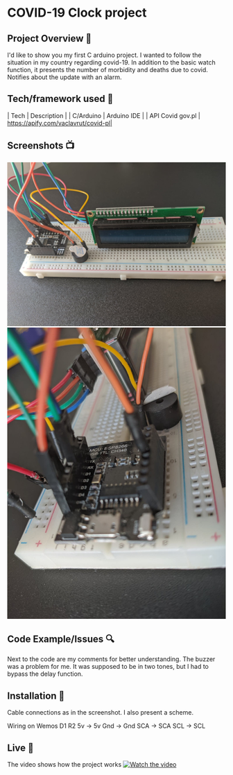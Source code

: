 # COVID-19 Clock project




## Project Overview 🎉
I'd like to show you my first C arduino project. I wanted to follow the situation in my country regarding covid-19. In addition to the basic watch function, it presents the number of morbidity and deaths due to covid. Notifies about the update with an alarm.

## Tech/framework used 🔧

| Tech                                                    | Description  |
| C/Arduino                                               | Arduino IDE  |
| API Covid gov.pl                                        | https://apify.com/vaclavrut/covid-pl|

## Screenshots 📺
![Screenshot1](https://github.com/MichalOciepa/Covid-19-clock/blob/master/screenshot.jpg?raw=true)
![Screenshot2](https://github.com/MichalOciepa/Covid-19-clock/raw/master/screenshot2.jpg)

## Code Example/Issues 🔍
Next to the code are my comments for better understanding. 
The buzzer was a problem for me. It was supposed to be in two tones, but I had to bypass the delay function.

## Installation 💾
Cable connections as in the screenshot. I also present a scheme.


  Wiring on Wemos D1 R2
  5v -> 5v
  Gnd -> Gnd
  SCA -> SCA
  SCL -> SCL


## Live 📍
The video shows how the project works
[![Watch the video](https://i.ibb.co/jfPf12m/yt-covid.jpg)](https://youtu.be/tMOM-Sd6qWI)
